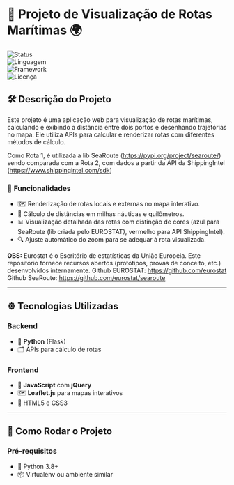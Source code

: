 # 🚢 **Projeto de Visualização de Rotas Marítimas** 🌍

![Status](https://img.shields.io/badge/Status-Em%20Desenvolvimento-yellow)  
![Linguagem](https://img.shields.io/badge/Linguagem-JavaScript%20%7C%20Python-blue)  
![Framework](https://img.shields.io/badge/Framework-Flask%20%7C%20Leaflet.js-green)  
![Licença](https://img.shields.io/badge/Licen%C3%A7a-MIT-brightgreen)  

## 🛠️ **Descrição do Projeto**

Este projeto é uma aplicação web para visualização de rotas marítimas, calculando e exibindo a distância entre dois portos e desenhando trajetórias no mapa. Ele utiliza APIs para calcular e renderizar rotas com diferentes métodos de cálculo.

Como Rota 1, é utilizada a lib SeaRoute (https://pypi.org/project/searoute/)  sendo comparada com a Rota 2, com dados a partir da API da ShippingIntel (https://www.shippingintel.com/sdk)

### 🌟 **Funcionalidades**
- 🗺️ Renderização de rotas locais e externas no mapa interativo.  
- 📐 Cálculo de distâncias em milhas náuticas e quilômetros.  
- 📊 Visualização detalhada das rotas com distinção de cores (azul para SeaRoute (lib criada pelo EUROSTAT), vermelho para API ShippingIntel).  
- 🔍 Ajuste automático do zoom para se adequar à rota visualizada.  

**OBS:** Eurostat é o Escritório de estatísticas da União Europeia. Este repositório fornece recursos abertos (protótipos, provas de conceito, etc.) desenvolvidos internamente.
Github EUROSTAT: https://github.com/eurostat
Github SeaRoute: https://github.com/eurostat/searoute

---

## ⚙️ **Tecnologias Utilizadas**

### Backend
- 🐍 **Python** (Flask)
- 🗂️ APIs para cálculo de rotas

### Frontend
- 📜 **JavaScript** com **jQuery**
- 🗺️ **Leaflet.js** para mapas interativos
- 🎨 HTML5 e CSS3

---

## 🚀 **Como Rodar o Projeto**

### **Pré-requisitos**
- 🐍 Python 3.8+  
- 📦 Virtualenv ou ambiente similar  


